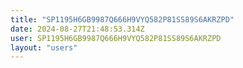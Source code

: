 ```yaml
---
title: "SP1195H6GB9987Q666H9VYQ582P81SS89S6AKRZPD"
date: 2024-08-27T21:48:53.314Z
user: SP1195H6GB9987Q666H9VYQ582P81SS89S6AKRZPD
layout: "users"
---
```

    